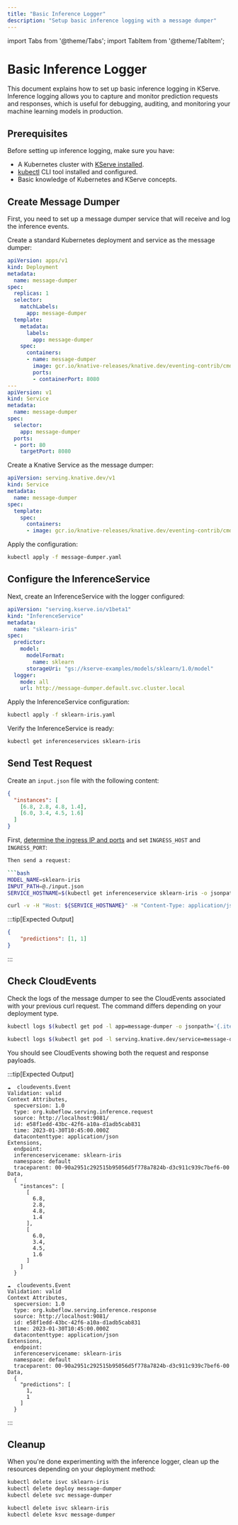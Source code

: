 ```yaml
---
title: "Basic Inference Logger"
description: "Setup basic inference logging with a message dumper"
---
```


import Tabs from '@theme/Tabs';
import TabItem from '@theme/TabItem';

# Basic Inference Logger

This document explains how to set up basic inference logging in KServe. Inference logging allows you to capture and monitor prediction requests and responses, which is useful for debugging, auditing, and monitoring your machine learning models in production.

## Prerequisites

Before setting up inference logging, make sure you have:

* A Kubernetes cluster with [KServe installed](../../../getting-started/quickstart-guide.md).
* [kubectl](https://kubernetes.io/docs/tasks/tools/) CLI tool installed and configured.
* Basic knowledge of Kubernetes and KServe concepts.

## Create Message Dumper

First, you need to set up a message dumper service that will receive and log the inference events.

<Tabs groupId="deployment-type">
  <TabItem value="raw" label="Standard Deployment" default>

Create a standard Kubernetes deployment and service as the message dumper:

```yaml
apiVersion: apps/v1
kind: Deployment
metadata:
  name: message-dumper
spec:
  replicas: 1
  selector:
    matchLabels:
      app: message-dumper
  template:
    metadata:
      labels:
        app: message-dumper
    spec:
      containers:
      - name: message-dumper
        image: gcr.io/knative-releases/knative.dev/eventing-contrib/cmd/event_display
        ports:
        - containerPort: 8080
---
apiVersion: v1
kind: Service
metadata:
  name: message-dumper
spec:
  selector:
    app: message-dumper
  ports:
  - port: 80
    targetPort: 8080
```

  </TabItem>
  <TabItem value="serverless" label="Knative Deployment (Knative)">

Create a Knative Service as the message dumper:

```yaml
apiVersion: serving.knative.dev/v1
kind: Service
metadata:
  name: message-dumper
spec:
  template:
    spec:
      containers:
      - image: gcr.io/knative-releases/knative.dev/eventing-contrib/cmd/event_display
```

  </TabItem>
</Tabs>

Apply the configuration:

```bash
kubectl apply -f message-dumper.yaml
```

## Configure the InferenceService

Next, create an InferenceService with the logger configured:

```yaml
apiVersion: "serving.kserve.io/v1beta1"
kind: "InferenceService"
metadata:
  name: "sklearn-iris"
spec:
  predictor:
    model:
      modelFormat:
        name: sklearn
      storageUri: "gs://kserve-examples/models/sklearn/1.0/model"
  logger:
    mode: all
    url: http://message-dumper.default.svc.cluster.local
```

Apply the InferenceService configuration:

```bash
kubectl apply -f sklearn-iris.yaml
```

Verify the InferenceService is ready:

```bash
kubectl get inferenceservices sklearn-iris
```

## Send Test Request

Create an `input.json` file with the following content:

```json
{
  "instances": [
    [6.8, 2.8, 4.8, 1.4],
    [6.0, 3.4, 4.5, 1.6]
  ]
}
```
First, [determine the ingress IP and ports](../../../getting-started/predictive-first-isvc.md#4-determine-the-ingress-ip-and-ports) and set `INGRESS_HOST` and `INGRESS_PORT`:

```bash
Then send a request:

```bash
MODEL_NAME=sklearn-iris
INPUT_PATH=@./input.json
SERVICE_HOSTNAME=$(kubectl get inferenceservice sklearn-iris -o jsonpath='{.status.url}' | cut -d "/" -f 3)

curl -v -H "Host: ${SERVICE_HOSTNAME}" -H "Content-Type: application/json" http://${INGRESS_HOST}:${INGRESS_PORT}/v1/models/$MODEL_NAME:predict -d $INPUT_PATH
```

:::tip[Expected Output]

```json
{
    "predictions": [1, 1]
}
```

:::

## Check CloudEvents

Check the logs of the message dumper to see the CloudEvents associated with your previous curl request. The command differs depending on your deployment type.

<Tabs groupId="deployment-type">
  <TabItem value="raw" label="Raw Kubernetes Deployment" default>

```bash
kubectl logs $(kubectl get pod -l app=message-dumper -o jsonpath='{.items[0].metadata.name}')
```

  </TabItem>
  <TabItem value="serverless" label="Knative Deployment (Knative)">

```bash
kubectl logs $(kubectl get pod -l serving.knative.dev/service=message-dumper -o jsonpath='{.items[0].metadata.name}') user-container
```

  </TabItem>
</Tabs>

You should see CloudEvents showing both the request and response payloads.

:::tip[Expected Output]

```
☁️  cloudevents.Event
Validation: valid
Context Attributes,
  specversion: 1.0
  type: org.kubeflow.serving.inference.request
  source: http://localhost:9081/
  id: e58f1edd-43bc-42f6-a10a-d1adb5cab831
  time: 2023-01-30T10:45:00.000Z
  datacontenttype: application/json
Extensions,
  endpoint: 
  inferenceservicename: sklearn-iris
  namespace: default
  traceparent: 00-90a2951c292515b95056d5f778a7824b-d3c911c939c7bef6-00
Data,
  {
    "instances": [
      [
        6.8,
        2.8,
        4.8,
        1.4
      ],
      [
        6.0,
        3.4,
        4.5,
        1.6
      ]
    ]
  }

☁️  cloudevents.Event
Validation: valid
Context Attributes,
  specversion: 1.0
  type: org.kubeflow.serving.inference.response
  source: http://localhost:9081/
  id: e58f1edd-43bc-42f6-a10a-d1adb5cab831
  time: 2023-01-30T10:45:00.000Z
  datacontenttype: application/json
Extensions,
  endpoint: 
  inferenceservicename: sklearn-iris
  namespace: default
  traceparent: 00-90a2951c292515b95056d5f778a7824b-d3c911c939c7bef6-00
Data,
  {
    "predictions": [
      1,
      1
    ]
  }
```

:::

## Cleanup

When you're done experimenting with the inference logger, clean up the resources depending on your deployment method:

<Tabs groupId="deployment-type">
  <TabItem value="raw" label="Raw Kubernetes Deployment" default>

```bash
kubectl delete isvc sklearn-iris
kubectl delete deploy message-dumper
kubectl delete svc message-dumper
```

  </TabItem>
  <TabItem value="serverless" label="Knative Deployment (Knative)">

```bash
kubectl delete isvc sklearn-iris
kubectl delete ksvc message-dumper
```

  </TabItem>
</Tabs>
